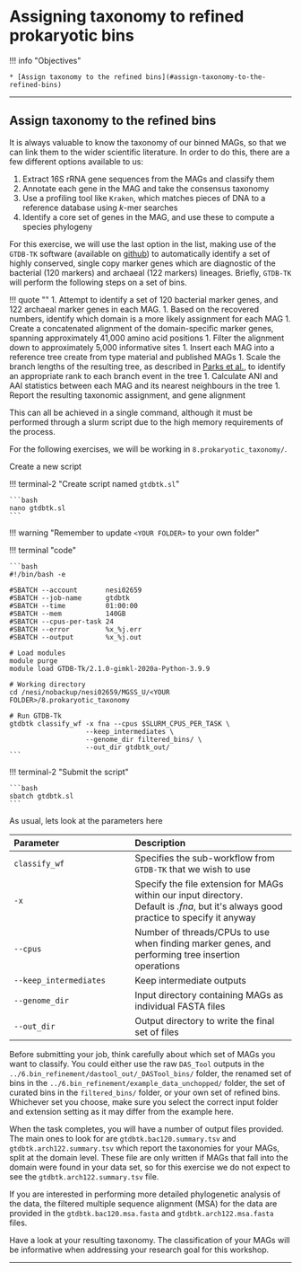 # Assigning taxonomy to refined prokaryotic bins

!!! info "Objectives"

    * [Assign taxonomy to the refined bins](#assign-taxonomy-to-the-refined-bins)

---

## Assign taxonomy to the refined bins

It is always valuable to know the taxonomy of our binned MAGs, so that we can link them to the wider scientific literature. In order to do this, there are a few different options available to us:

1. Extract 16S rRNA gene sequences from the MAGs and classify them
1. Annotate each gene in the MAG and take the consensus taxonomy
1. Use a profiling tool like `Kraken`, which matches pieces of DNA to a reference database using *k*-mer searches
1. Identify a core set of genes in the MAG, and use these to compute a species phylogeny

For this exercise, we will use the last option in the list, making use of the `GTDB-TK` software (available on [github](https://github.com/Ecogenomics/GTDBTk)) to automatically identify a set of highly conserved, single copy marker genes which are diagnostic of the bacterial (120 markers) and archaeal (122 markers) lineages. Briefly, `GTDB-TK` will perform the following steps on a set of bins.

!!! quote ""
    1. Attempt to identify a set of 120 bacterial marker genes, and 122 archaeal marker genes in each MAG.
    1. Based on the recovered numbers, identify which domain is a more likely assignment for each MAG
    1. Create a concatenated alignment of the domain-specific marker genes, spanning approximately 41,000 amino acid positions
    1. Filter the alignment down to approximately 5,000 informative sites
    1. Insert each MAG into a reference tree create from type material and published MAGs
    1. Scale the branch lengths of the resulting tree, as described in [Parks et al.](https://www.ncbi.nlm.nih.gov/pubmed/30148503), to identify an appropriate rank to each branch event in the tree
    1. Calculate ANI and AAI statistics between each MAG and its nearest neighbours in the tree
    1. Report the resulting taxonomic assignment, and gene alignment

This can all be achieved in a single command, although it must be performed through a slurm script due to the high memory requirements of the process.

For the following exercises, we will be working in `8.prokaryotic_taxonomy/`.

Create a new script

!!! terminal-2 "Create script named `gtdbtk.sl`"

    ```bash
    nano gtdbtk.sl
    ```

!!! warning "Remember to update `<YOUR FOLDER>` to your own folder"

!!! terminal "code"

    ```bash
    #!/bin/bash -e
    
    #SBATCH --account       nesi02659
    #SBATCH --job-name      gtdbtk
    #SBATCH --time          01:00:00
    #SBATCH --mem           140GB
    #SBATCH --cpus-per-task 24
    #SBATCH --error         %x_%j.err
    #SBATCH --output        %x_%j.out
    
    # Load modules
    module purge
    module load GTDB-Tk/2.1.0-gimkl-2020a-Python-3.9.9
    
    # Working directory
    cd /nesi/nobackup/nesi02659/MGSS_U/<YOUR FOLDER>/8.prokaryotic_taxonomy
    
    # Run GTDB-Tk
    gtdbtk classify_wf -x fna --cpus $SLURM_CPUS_PER_TASK \
                       --keep_intermediates \
                       --genome_dir filtered_bins/ \
                       --out_dir gtdbtk_out/
    ```

!!! terminal-2 "Submit the script"

    ```bash
    sbatch gtdbtk.sl
    ```

As usual, lets look at the parameters here

|<div style="width:200px">Parameter</div>|Description|
|:---|:---|
|`classify_wf`|Specifies the sub-workflow from `GTDB-TK` that we wish to use|
|`-x`|Specify the file extension for MAGs within our input directory.<br>Default is *.fna*, but it's always good practice to specify it anyway|
|`--cpus`|Number of threads/CPUs to use when finding marker genes, and performing tree insertion operations|
|`--keep_intermediates`|Keep intermediate outputs|
|`--genome_dir`|Input directory containing MAGs as individual FASTA files|
|`--out_dir`|Output directory to write the final set of files|

Before submitting your job, think carefully about which set of MAGs you want to classify. You could either use the raw `DAS_Tool` outputs in the `../6.bin_refinement/dastool_out/_DASTool_bins/` folder, the renamed set of bins in the `../6.bin_refinement/example_data_unchopped/` folder, the set of curated bins in the `filtered_bins/` folder, or your own set of refined bins. Whichever set you choose, make sure you select the correct input folder and extension setting as it may differ from the example here.

When the task completes, you will have a number of output files provided. The main ones to look for are `gtdbtk.bac120.summary.tsv` and `gtdbtk.arch122.summary.tsv` which report the taxonomies for your MAGs, split at the domain level. These file are only written if MAGs that fall into the domain were found in your data set, so for this exercise we do not expect to see the `gtdbtk.arch122.summary.tsv` file.

If you are interested in performing more detailed phylogenetic analysis of the data, the filtered multiple sequence alignment (MSA) for the data are provided in the `gtdbtk.bac120.msa.fasta` and `gtdbtk.arch122.msa.fasta` files.

Have a look at your resulting taxonomy. The classification of your MAGs will be informative when addressing your research goal for this workshop.

---
